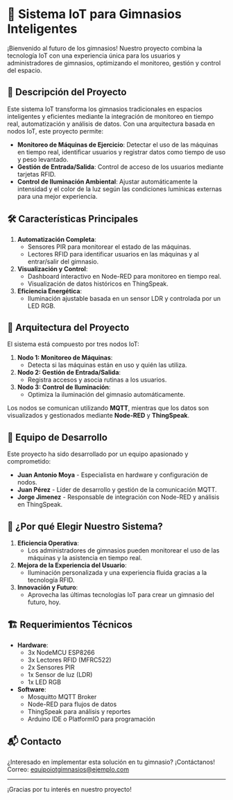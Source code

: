 # 💪 **Sistema IoT para Gimnasios Inteligentes**

¡Bienvenido al futuro de los gimnasios! Nuestro proyecto combina la tecnología IoT con una experiencia única para los usuarios y administradores de gimnasios, optimizando el monitoreo, gestión y control del espacio.

## 🚀 **Descripción del Proyecto**
Este sistema IoT transforma los gimnasios tradicionales en espacios inteligentes y eficientes mediante la integración de monitoreo en tiempo real, automatización y análisis de datos. Con una arquitectura basada en nodos IoT, este proyecto permite:
- **Monitoreo de Máquinas de Ejercicio**: Detectar el uso de las máquinas en tiempo real, identificar usuarios y registrar datos como tiempo de uso y peso levantado.
- **Gestión de Entrada/Salida**: Control de acceso de los usuarios mediante tarjetas RFID.
- **Control de Iluminación Ambiental**: Ajustar automáticamente la intensidad y el color de la luz según las condiciones lumínicas externas para una mejor experiencia.

## 🛠️ **Características Principales**
1. **Automatización Completa**:
   - Sensores PIR para monitorear el estado de las máquinas.
   - Lectores RFID para identificar usuarios en las máquinas y al entrar/salir del gimnasio.
2. **Visualización y Control**:
   - Dashboard interactivo en Node-RED para monitoreo en tiempo real.
   - Visualización de datos históricos en ThingSpeak.
3. **Eficiencia Energética**:
   - Iluminación ajustable basada en un sensor LDR y controlada por un LED RGB.

## 🧩 **Arquitectura del Proyecto**
El sistema está compuesto por tres nodos IoT:
1. **Nodo 1: Monitoreo de Máquinas**:
   - Detecta si las máquinas están en uso y quién las utiliza.
2. **Nodo 2: Gestión de Entrada/Salida**:
   - Registra accesos y asocia rutinas a los usuarios.
3. **Nodo 3: Control de Iluminación**:
   - Optimiza la iluminación del gimnasio automáticamente.

Los nodos se comunican utilizando **MQTT**, mientras que los datos son visualizados y gestionados mediante **Node-RED** y **ThingSpeak**.

## 👥 **Equipo de Desarrollo**
Este proyecto ha sido desarrollado por un equipo apasionado y comprometido:
- **Juan Antonio Moya** - Especialista en hardware y configuración de nodos.
- **Juan Pérez** - Líder de desarrollo y gestión de la comunicación MQTT.
- **Jorge Jimenez** - Responsable de integración con Node-RED y análisis en ThingSpeak.

## 🛒 **¿Por qué Elegir Nuestro Sistema?**
1. **Eficiencia Operativa**:
   - Los administradores de gimnasios pueden monitorear el uso de las máquinas y la asistencia en tiempo real.
2. **Mejora de la Experiencia del Usuario**:
   - Iluminación personalizada y una experiencia fluida gracias a la tecnología RFID.
3. **Innovación y Futuro**:
   - Aprovecha las últimas tecnologías IoT para crear un gimnasio del futuro, hoy.

## 🏗️ **Requerimientos Técnicos**
- **Hardware**:
  - 3x NodeMCU ESP8266
  - 3x Lectores RFID (MFRC522)
  - 2x Sensores PIR
  - 1x Sensor de luz (LDR)
  - 1x LED RGB
- **Software**:
  - Mosquitto MQTT Broker
  - Node-RED para flujos de datos
  - ThingSpeak para análisis y reportes
  - Arduino IDE o PlatformIO para programación

## 📬 **Contacto**
¿Interesado en implementar esta solución en tu gimnasio? ¡Contáctanos!  
Correo: equipoiotgimnasios@ejemplo.com

---

¡Gracias por tu interés en nuestro proyecto!
